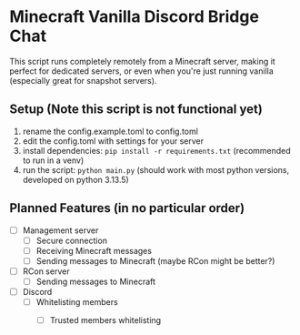 # Minecraft Vanilla Discord Bridge Chat

This script runs completely remotely from a Minecraft server, making it perfect for dedicated servers, or even when you're just running vanilla (especially great for snapshot servers).

## Setup (Note this script is not functional yet)

1. rename the config.example.toml to config.toml
2. edit the config.toml with settings for your server
3. install dependencies: `pip install -r requirements.txt` (recommended to run in a venv)
4. run the script: `python main.py` (should work with most python versions, developed on python 3.13.5)

## Planned Features (in no particular order)
- [ ] Management server
    - [ ] Secure connection
    - [ ] Receiving Minecraft messages
    - [ ] Sending messages to Minecraft (maybe RCon might be better?)

- [ ] RCon server
    - [ ] Sending messages to Minecraft 

- [ ] Discord
    - [ ] Whitelisting members
        - [ ] Trusted members whitelisting

  